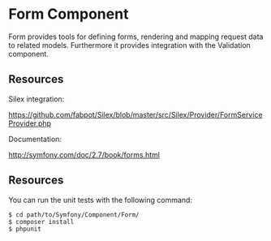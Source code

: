 Form Component
==============

Form provides tools for defining forms, rendering and mapping request data to
related models. Furthermore it provides integration with the Validation
component.

Resources
---------

Silex integration:

https://github.com/fabpot/Silex/blob/master/src/Silex/Provider/FormServiceProvider.php

Documentation:

http://symfony.com/doc/2.7/book/forms.html

Resources
---------

You can run the unit tests with the following command:

    $ cd path/to/Symfony/Component/Form/
    $ composer install
    $ phpunit

